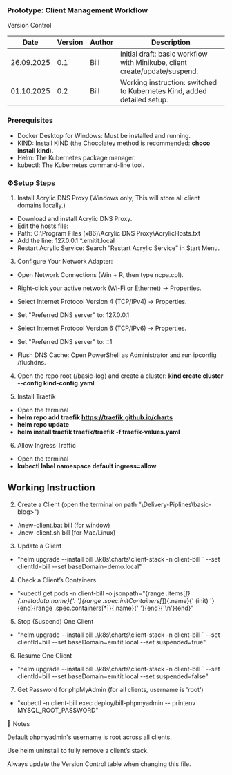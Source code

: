 ### Prototype: Client Management Workflow
 Version Control

| Date       | Version | Author | Description                                                                |
| ---------- | ------- | ------ | -------------------------------------------------------------------------- |
| 26.09.2025 | 0.1     | Bill   | Initial draft: basic workflow with Minikube, client create/update/suspend. |
| 01.10.2025 | 0.2     | Bill   | Working instruction: switched to Kubernetes Kind, added detailed setup.    |

### Prerequisites
 - Docker Desktop for Windows: Must be installed and running.
 - KIND: Install KIND (the Chocolatey method is recommended: **choco install kind**).
 - Helm: The Kubernetes package manager.
 - kubectl: The Kubernetes command-line tool.

### ⚙️Setup Steps
1. Install Acrylic DNS Proxy (Windows only, This will store all client domains locally.)
 - Download and install Acrylic DNS Proxy.
 - Edit the hosts file:
 - Path: C:\Program Files (x86)\Acrylic DNS Proxy\AcrylicHosts.txt
 - Add the line: 127.0.0.1 *.emitit.local
 - Restart Acrylic Service: Search “Restart Acrylic Service” in Start Menu.

3. Configure Your Network Adapter:

 - Open Network Connections (Win + R, then type ncpa.cpl).

 - Right-click your active network (Wi-Fi or Ethernet) -> Properties.

 - Select Internet Protocol Version 4 (TCP/IPv4) -> Properties.

 - Set "Preferred DNS server" to: 127.0.0.1

 - Select Internet Protocol Version 6 (TCP/IPv6) -> Properties.

 - Set "Preferred DNS server" to: ::1

 - Flush DNS Cache: Open PowerShell as Administrator and run ipconfig /flushdns.


4. Open the repo root (/basic-log) and create a cluster: **kind create cluster --config kind-config.yaml**

5. Install Traefik
 - Open the terminal
 - **helm repo add traefik https://traefik.github.io/charts**
 - **helm repo update**
 - **helm install traefik traefik/traefik -f traefik-values.yaml**

6. Allow Ingress Traffic
 - Open the terminal
 - **kubectl label namespace default ingress=allow**


## Working Instruction
2. Create a Client (open the terminal on path "\Delivery-Piplines\basic-blog>")
 - .\new-client.bat bill (for window)
 - ./new-client.sh bill (for Mac/Linux)

3. Update a Client
 - "helm upgrade --install bill .\k8s\charts\client-stack -n client-bill `
  --set clientId=bill --set baseDomain=demo.local"

4. Check a Client’s Containers
 - "kubectl get pods -n client-bill -o jsonpath="{range .items[*]}{.metadata.name}{': '}{range .spec.initContainers[*]}{.name}{' (init) '}{end}{range .spec.containers[*]}{.name}{' '}{end}{'\n'}{end}"

5. Stop (Suspend) One Client
 - "helm upgrade --install bill .\k8s\charts\client-stack -n client-bill `
  --set clientId=bill --set baseDomain=emitit.local --set suspended=true"

6. Resume One Client
 - "helm upgrade --install bill .\k8s\charts\client-stack -n client-bill `
  --set clientId=bill --set baseDomain=emitit.local --set suspended=false"

7. Get Password for phpMyAdmin (for all clients, username is 'root')
 - "kubectl -n client-bill exec deploy/bill-phpmyadmin -- printenv MYSQL_ROOT_PASSWORD"

📝 Notes

Default phpmyadmin's username is root across all clients.

Use helm uninstall to fully remove a client’s stack.

Always update the Version Control table when changing this file.